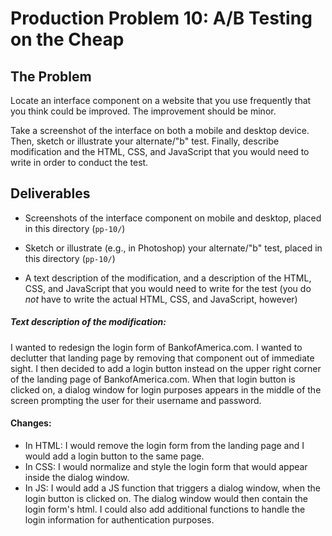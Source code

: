 # Production Problem 10: A/B Testing on the Cheap

## The Problem

Locate an interface component on a website that you use frequently that you think could be improved. The improvement should be minor.

Take a screenshot of the interface on both a mobile and desktop device. Then, sketch or illustrate your alternate/"b" test. Finally, describe modification and the HTML, CSS, and JavaScript that you would need to write in order to conduct the test.

## Deliverables

* Screenshots of the interface component on mobile and desktop, placed in this directory (`pp-10/`)

* Sketch or illustrate (e.g., in Photoshop) your alternate/"b" test, placed in this directory (`pp-10/`)

* A text description of the modification, and a description of the HTML, CSS, and JavaScript that you would need to write for the test (you do *not* have to write the actual HTML, CSS, and JavaScript, however)

##### Text description of the modification:
I wanted to redesign the login form of BankofAmerica.com. I wanted to declutter that landing page by removing that component out of immediate sight. I then decided to add a login button instead on the upper right corner of the landing page of BankofAmerica.com. When that login button is clicked on, a dialog window for login purposes appears in the middle of the screen prompting the user for their username and password.

#### Changes:

* In HTML: I would remove the login form from the landing page and I would add a login button to the same page.
* In CSS: I would normalize and style the login form that would appear inside the dialog window.
* In JS: I would add a JS function that triggers a dialog window, when the login button is clicked on. The dialog window would then contain the login form's html. I could also add additional functions to handle the login information for authentication purposes.
